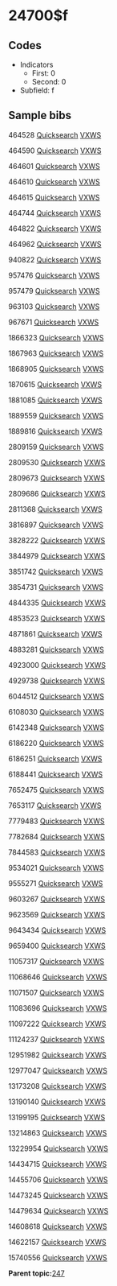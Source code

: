 # 24700$f

## Codes

-   Indicators
    -   First: 0
    -   Second: 0
-   Subfield: f

## Sample bibs

464528 [Quicksearch](https://search.library.yale.edu/catalog/464528) [VXWS](http://prodorbis.library.yale.edu:7014/vxws/GetHoldingsService?bibId=464528)

464590 [Quicksearch](https://search.library.yale.edu/catalog/464590) [VXWS](http://prodorbis.library.yale.edu:7014/vxws/GetHoldingsService?bibId=464590)

464601 [Quicksearch](https://search.library.yale.edu/catalog/464601) [VXWS](http://prodorbis.library.yale.edu:7014/vxws/GetHoldingsService?bibId=464601)

464610 [Quicksearch](https://search.library.yale.edu/catalog/464610) [VXWS](http://prodorbis.library.yale.edu:7014/vxws/GetHoldingsService?bibId=464610)

464615 [Quicksearch](https://search.library.yale.edu/catalog/464615) [VXWS](http://prodorbis.library.yale.edu:7014/vxws/GetHoldingsService?bibId=464615)

464744 [Quicksearch](https://search.library.yale.edu/catalog/464744) [VXWS](http://prodorbis.library.yale.edu:7014/vxws/GetHoldingsService?bibId=464744)

464822 [Quicksearch](https://search.library.yale.edu/catalog/464822) [VXWS](http://prodorbis.library.yale.edu:7014/vxws/GetHoldingsService?bibId=464822)

464962 [Quicksearch](https://search.library.yale.edu/catalog/464962) [VXWS](http://prodorbis.library.yale.edu:7014/vxws/GetHoldingsService?bibId=464962)

940822 [Quicksearch](https://search.library.yale.edu/catalog/940822) [VXWS](http://prodorbis.library.yale.edu:7014/vxws/GetHoldingsService?bibId=940822)

957476 [Quicksearch](https://search.library.yale.edu/catalog/957476) [VXWS](http://prodorbis.library.yale.edu:7014/vxws/GetHoldingsService?bibId=957476)

957479 [Quicksearch](https://search.library.yale.edu/catalog/957479) [VXWS](http://prodorbis.library.yale.edu:7014/vxws/GetHoldingsService?bibId=957479)

963103 [Quicksearch](https://search.library.yale.edu/catalog/963103) [VXWS](http://prodorbis.library.yale.edu:7014/vxws/GetHoldingsService?bibId=963103)

967671 [Quicksearch](https://search.library.yale.edu/catalog/967671) [VXWS](http://prodorbis.library.yale.edu:7014/vxws/GetHoldingsService?bibId=967671)

1866323 [Quicksearch](https://search.library.yale.edu/catalog/1866323) [VXWS](http://prodorbis.library.yale.edu:7014/vxws/GetHoldingsService?bibId=1866323)

1867963 [Quicksearch](https://search.library.yale.edu/catalog/1867963) [VXWS](http://prodorbis.library.yale.edu:7014/vxws/GetHoldingsService?bibId=1867963)

1868905 [Quicksearch](https://search.library.yale.edu/catalog/1868905) [VXWS](http://prodorbis.library.yale.edu:7014/vxws/GetHoldingsService?bibId=1868905)

1870615 [Quicksearch](https://search.library.yale.edu/catalog/1870615) [VXWS](http://prodorbis.library.yale.edu:7014/vxws/GetHoldingsService?bibId=1870615)

1881085 [Quicksearch](https://search.library.yale.edu/catalog/1881085) [VXWS](http://prodorbis.library.yale.edu:7014/vxws/GetHoldingsService?bibId=1881085)

1889559 [Quicksearch](https://search.library.yale.edu/catalog/1889559) [VXWS](http://prodorbis.library.yale.edu:7014/vxws/GetHoldingsService?bibId=1889559)

1889816 [Quicksearch](https://search.library.yale.edu/catalog/1889816) [VXWS](http://prodorbis.library.yale.edu:7014/vxws/GetHoldingsService?bibId=1889816)

2809159 [Quicksearch](https://search.library.yale.edu/catalog/2809159) [VXWS](http://prodorbis.library.yale.edu:7014/vxws/GetHoldingsService?bibId=2809159)

2809530 [Quicksearch](https://search.library.yale.edu/catalog/2809530) [VXWS](http://prodorbis.library.yale.edu:7014/vxws/GetHoldingsService?bibId=2809530)

2809673 [Quicksearch](https://search.library.yale.edu/catalog/2809673) [VXWS](http://prodorbis.library.yale.edu:7014/vxws/GetHoldingsService?bibId=2809673)

2809686 [Quicksearch](https://search.library.yale.edu/catalog/2809686) [VXWS](http://prodorbis.library.yale.edu:7014/vxws/GetHoldingsService?bibId=2809686)

2811368 [Quicksearch](https://search.library.yale.edu/catalog/2811368) [VXWS](http://prodorbis.library.yale.edu:7014/vxws/GetHoldingsService?bibId=2811368)

3816897 [Quicksearch](https://search.library.yale.edu/catalog/3816897) [VXWS](http://prodorbis.library.yale.edu:7014/vxws/GetHoldingsService?bibId=3816897)

3828222 [Quicksearch](https://search.library.yale.edu/catalog/3828222) [VXWS](http://prodorbis.library.yale.edu:7014/vxws/GetHoldingsService?bibId=3828222)

3844979 [Quicksearch](https://search.library.yale.edu/catalog/3844979) [VXWS](http://prodorbis.library.yale.edu:7014/vxws/GetHoldingsService?bibId=3844979)

3851742 [Quicksearch](https://search.library.yale.edu/catalog/3851742) [VXWS](http://prodorbis.library.yale.edu:7014/vxws/GetHoldingsService?bibId=3851742)

3854731 [Quicksearch](https://search.library.yale.edu/catalog/3854731) [VXWS](http://prodorbis.library.yale.edu:7014/vxws/GetHoldingsService?bibId=3854731)

4844335 [Quicksearch](https://search.library.yale.edu/catalog/4844335) [VXWS](http://prodorbis.library.yale.edu:7014/vxws/GetHoldingsService?bibId=4844335)

4853523 [Quicksearch](https://search.library.yale.edu/catalog/4853523) [VXWS](http://prodorbis.library.yale.edu:7014/vxws/GetHoldingsService?bibId=4853523)

4871861 [Quicksearch](https://search.library.yale.edu/catalog/4871861) [VXWS](http://prodorbis.library.yale.edu:7014/vxws/GetHoldingsService?bibId=4871861)

4883281 [Quicksearch](https://search.library.yale.edu/catalog/4883281) [VXWS](http://prodorbis.library.yale.edu:7014/vxws/GetHoldingsService?bibId=4883281)

4923000 [Quicksearch](https://search.library.yale.edu/catalog/4923000) [VXWS](http://prodorbis.library.yale.edu:7014/vxws/GetHoldingsService?bibId=4923000)

4929738 [Quicksearch](https://search.library.yale.edu/catalog/4929738) [VXWS](http://prodorbis.library.yale.edu:7014/vxws/GetHoldingsService?bibId=4929738)

6044512 [Quicksearch](https://search.library.yale.edu/catalog/6044512) [VXWS](http://prodorbis.library.yale.edu:7014/vxws/GetHoldingsService?bibId=6044512)

6108030 [Quicksearch](https://search.library.yale.edu/catalog/6108030) [VXWS](http://prodorbis.library.yale.edu:7014/vxws/GetHoldingsService?bibId=6108030)

6142348 [Quicksearch](https://search.library.yale.edu/catalog/6142348) [VXWS](http://prodorbis.library.yale.edu:7014/vxws/GetHoldingsService?bibId=6142348)

6186220 [Quicksearch](https://search.library.yale.edu/catalog/6186220) [VXWS](http://prodorbis.library.yale.edu:7014/vxws/GetHoldingsService?bibId=6186220)

6186251 [Quicksearch](https://search.library.yale.edu/catalog/6186251) [VXWS](http://prodorbis.library.yale.edu:7014/vxws/GetHoldingsService?bibId=6186251)

6188441 [Quicksearch](https://search.library.yale.edu/catalog/6188441) [VXWS](http://prodorbis.library.yale.edu:7014/vxws/GetHoldingsService?bibId=6188441)

7652475 [Quicksearch](https://search.library.yale.edu/catalog/7652475) [VXWS](http://prodorbis.library.yale.edu:7014/vxws/GetHoldingsService?bibId=7652475)

7653117 [Quicksearch](https://search.library.yale.edu/catalog/7653117) [VXWS](http://prodorbis.library.yale.edu:7014/vxws/GetHoldingsService?bibId=7653117)

7779483 [Quicksearch](https://search.library.yale.edu/catalog/7779483) [VXWS](http://prodorbis.library.yale.edu:7014/vxws/GetHoldingsService?bibId=7779483)

7782684 [Quicksearch](https://search.library.yale.edu/catalog/7782684) [VXWS](http://prodorbis.library.yale.edu:7014/vxws/GetHoldingsService?bibId=7782684)

7844583 [Quicksearch](https://search.library.yale.edu/catalog/7844583) [VXWS](http://prodorbis.library.yale.edu:7014/vxws/GetHoldingsService?bibId=7844583)

9534021 [Quicksearch](https://search.library.yale.edu/catalog/9534021) [VXWS](http://prodorbis.library.yale.edu:7014/vxws/GetHoldingsService?bibId=9534021)

9555271 [Quicksearch](https://search.library.yale.edu/catalog/9555271) [VXWS](http://prodorbis.library.yale.edu:7014/vxws/GetHoldingsService?bibId=9555271)

9603267 [Quicksearch](https://search.library.yale.edu/catalog/9603267) [VXWS](http://prodorbis.library.yale.edu:7014/vxws/GetHoldingsService?bibId=9603267)

9623569 [Quicksearch](https://search.library.yale.edu/catalog/9623569) [VXWS](http://prodorbis.library.yale.edu:7014/vxws/GetHoldingsService?bibId=9623569)

9643434 [Quicksearch](https://search.library.yale.edu/catalog/9643434) [VXWS](http://prodorbis.library.yale.edu:7014/vxws/GetHoldingsService?bibId=9643434)

9659400 [Quicksearch](https://search.library.yale.edu/catalog/9659400) [VXWS](http://prodorbis.library.yale.edu:7014/vxws/GetHoldingsService?bibId=9659400)

11057317 [Quicksearch](https://search.library.yale.edu/catalog/11057317) [VXWS](http://prodorbis.library.yale.edu:7014/vxws/GetHoldingsService?bibId=11057317)

11068646 [Quicksearch](https://search.library.yale.edu/catalog/11068646) [VXWS](http://prodorbis.library.yale.edu:7014/vxws/GetHoldingsService?bibId=11068646)

11071507 [Quicksearch](https://search.library.yale.edu/catalog/11071507) [VXWS](http://prodorbis.library.yale.edu:7014/vxws/GetHoldingsService?bibId=11071507)

11083696 [Quicksearch](https://search.library.yale.edu/catalog/11083696) [VXWS](http://prodorbis.library.yale.edu:7014/vxws/GetHoldingsService?bibId=11083696)

11097222 [Quicksearch](https://search.library.yale.edu/catalog/11097222) [VXWS](http://prodorbis.library.yale.edu:7014/vxws/GetHoldingsService?bibId=11097222)

11124237 [Quicksearch](https://search.library.yale.edu/catalog/11124237) [VXWS](http://prodorbis.library.yale.edu:7014/vxws/GetHoldingsService?bibId=11124237)

12951982 [Quicksearch](https://search.library.yale.edu/catalog/12951982) [VXWS](http://prodorbis.library.yale.edu:7014/vxws/GetHoldingsService?bibId=12951982)

12977047 [Quicksearch](https://search.library.yale.edu/catalog/12977047) [VXWS](http://prodorbis.library.yale.edu:7014/vxws/GetHoldingsService?bibId=12977047)

13173208 [Quicksearch](https://search.library.yale.edu/catalog/13173208) [VXWS](http://prodorbis.library.yale.edu:7014/vxws/GetHoldingsService?bibId=13173208)

13190140 [Quicksearch](https://search.library.yale.edu/catalog/13190140) [VXWS](http://prodorbis.library.yale.edu:7014/vxws/GetHoldingsService?bibId=13190140)

13199195 [Quicksearch](https://search.library.yale.edu/catalog/13199195) [VXWS](http://prodorbis.library.yale.edu:7014/vxws/GetHoldingsService?bibId=13199195)

13214863 [Quicksearch](https://search.library.yale.edu/catalog/13214863) [VXWS](http://prodorbis.library.yale.edu:7014/vxws/GetHoldingsService?bibId=13214863)

13229954 [Quicksearch](https://search.library.yale.edu/catalog/13229954) [VXWS](http://prodorbis.library.yale.edu:7014/vxws/GetHoldingsService?bibId=13229954)

14434715 [Quicksearch](https://search.library.yale.edu/catalog/14434715) [VXWS](http://prodorbis.library.yale.edu:7014/vxws/GetHoldingsService?bibId=14434715)

14455706 [Quicksearch](https://search.library.yale.edu/catalog/14455706) [VXWS](http://prodorbis.library.yale.edu:7014/vxws/GetHoldingsService?bibId=14455706)

14473245 [Quicksearch](https://search.library.yale.edu/catalog/14473245) [VXWS](http://prodorbis.library.yale.edu:7014/vxws/GetHoldingsService?bibId=14473245)

14479634 [Quicksearch](https://search.library.yale.edu/catalog/14479634) [VXWS](http://prodorbis.library.yale.edu:7014/vxws/GetHoldingsService?bibId=14479634)

14608618 [Quicksearch](https://search.library.yale.edu/catalog/14608618) [VXWS](http://prodorbis.library.yale.edu:7014/vxws/GetHoldingsService?bibId=14608618)

14622157 [Quicksearch](https://search.library.yale.edu/catalog/14622157) [VXWS](http://prodorbis.library.yale.edu:7014/vxws/GetHoldingsService?bibId=14622157)

15740556 [Quicksearch](https://search.library.yale.edu/catalog/15740556) [VXWS](http://prodorbis.library.yale.edu:7014/vxws/GetHoldingsService?bibId=15740556)

**Parent topic:**[247](../../tags/247/247.md)

